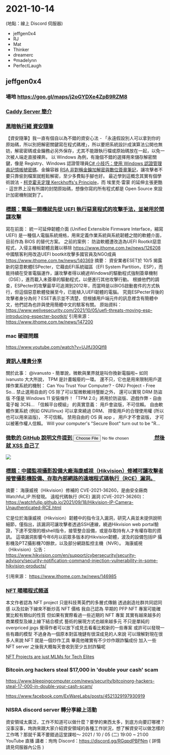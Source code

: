 # 2021-10-14

(地點：線上 Discord 伺服器)

- jeffgen0x4
- RJ
- Mat
- Thinker
- dreamerc
- ®madelynn
- PerfectLaugh

## jeffgen0x4

### 場地 https://goo.gl/maps/j2oGYDXe4ZpB9RZM8
### [Caddy Server 簡介](https://editor.leonh.space/2019/caddy-server-introduction/)

### [黑暗執行緒 資安隨筆](https://www.facebook.com/darkthread.net/posts/415903726572733)

【資安隨筆】我一直有個自以為不錯的資安心法 - 「永遠假設別人可以拿到你的原始碼，所以別把解密關鍵寫在程式碼裡」，所以要把系統設計成演算法公開也無妨，解密密碼或金鑰務必另外保存，尤其不能跟執行檔或原始碼放在一起，以免一次被人端走直接裸奔。
以 Windows 為例，有幾個不錯的選擇用來儲存解密關鍵，像是 Registry、Windows 認證管理員[C# 小技巧：使用 Windows 認證管理員記憶帳號密碼](https://blog.darkthread.net/blog/windows-credentials-management/?fbclid=IwAR1gG4IqEmV3nTJxStrRvFuiaDFWvexw6XrplZcoFUbrOImBlioJl5Z2y9Q)、金鑰容器 [RSA 非對稱金鑰加解密與數位簽章筆記](https://blog.darkthread.net/blog/rsa-notes/?fbclid=IwAR1hmoYYOtYP1rjwOXjpvYGfoopQPeWxcCCPwnjiQsbMRAypJ4ZgmnymHtI)，讓攻擊者不要只靠偷到檔案就輕鬆解密，至少多費點手腳也好。
最近學到這概念其實有個學術說法 - [柯克霍夫定理 Kerckhoffs's Principle](https://zh.wikipedia.org/wiki/%E6%9F%AF%E5%85%8B%E9%9C%8D%E5%A4%AB%E5%8E%9F%E5%89%87)，而 埃里克·雷蒙 的延伸主張更酷 - 這世界上沒有所謂的封閉原始碼，想像你寫的所有程式都是 Open Source 來設計加密機制就對了。
### [標題：電腦一開機就先從 UEFI 執行惡意程式的攻擊手法，並被用於間諜攻擊](https://www.facebook.com/netwargame/posts/4307099499338867)
寫在前面：
統一可延伸韌體介面 (Unified Extensible Firmware Interface，縮寫UEFI) 是一種個人電腦系統規格，用來定義作業系統與系統韌體之間的軟體介面，目前作為 BIOS 的替代方案。
之前的案例：
防盜軟體遭改造為UEFI Rootkit惡意程式，入侵主機板韌體且難以移除
https://www.ithome.com.tw/news/126208
中國駭客利用改造UEFI bootkit攻擊多國官員及NGO成員
https://www.ithome.com.tw/news/140369
摘要：
資安業者ESET於 10/5 揭露新的惡意軟體ESPecter，它藉由EFI系統磁區（EFI System Partition，ESP），而能持續在受害電腦運作，讓攻擊者得以繞過Windows的驅動程式強制簽章機制（DSE），進而載入未簽章的驅動程式，以便進行其他攻擊行動。
根據他們的調查，ESPecter的攻擊最早可追溯到2012年，而當時是以BIOS啟動套件的方式執行，但這個惡意軟體發展至今，已能植入UEFI韌體的電腦。
究竟ESPecter背後的攻擊者身分為何？ESET表示並不清楚，但根據用戶端元件的訊息裡含有簡體中文，他們認為也許與使用簡體中文的駭客有關。
原始資料：
https://www.welivesecurity.com/2021/10/05/uefi-threats-moving-esp-introducing-especter-bootkit/
引用來源：
https://www.ithome.com.tw/news/147200

### mac 硬碟問題
https://www.youtube.com/watch?v=UJIfJ30Qlf8

### [資訊人權貴分享](https://www.plurk.com/p/oli4u6)

關於此事：
@ivanusto - 簡單說，微軟與業界就是叫你換新電腦啦~
如同 ivanusto 大大所說， TPM 是計畫報廢的一環。 還不只，它也是用來限制用戶選擇作業系統的機制： Can You Trust Your Computer? - GNU Project - Free So... 禁止選用自由的 OS 除了可以幫微軟維持壟斷之外， 還可以實現 DRM 防盜版
不僅是 Windows 11 安裝條件！「TPM 2.0」將用於防盜版、遊戲作弊 - 自由電子報 3C科...
「信賴平台模組」 的真實意義： 用戶會盜版，不可信賴。 自由軟體作業系統 (例如 GNU/linux) 可以拿來繞過 DRM、 捍衛用戶的合理使用權 (所以也可以用來盜版)， 不可信賴。 禁用自由的 OS 與 app ， 用戶才不會盜版， 才可以被著作權人信賴。 Will your computer's "Secure Boot" turn out to be "R...

### [微軟的 GitHub 說明文件提到 <input type="file"> 然後就 XSS 自己了](https://www.facebook.com/yamiodymel/posts/2685864525043258)

![](https://i.imgur.com/myZAF7T.jpg)

### [標題：中國監視攝影設備大廠海康威視（Hikvision）修補可讓攻擊者接管攝影機設備、存取內部網路的遠端程式碼執行（RCE）漏洞。](https://www.facebook.com/netwargame/posts/4277433635638787)

摘要：
海康威視（Hikvision）修補的 CVE-2021-36260，是由安全廠商 Watchful_IP 所發現。
遠程代碼執行 (RCE) 漏洞 (CVE-2021-36260)：
https://watchfulip.github.io/2021/09/18/Hikvision-IP-Camera-Unauthenticated-RCE.html

它是位於海康威視（Hikvision）韌體中的指令注入漏洞，研究人員並未提供說明細節，僅指出，該漏洞可讓攻擊者透過SSH連線，繞過Hikvision web portal驗證，下達不受限的根shell指令，接管整合設備，或是存取持有人才有權存取的資訊。
這項漏洞影響今年6月以前眾多版本的Hikvision韌體，波及的設備包括IP 攝影機及PTZ攝影機70餘款，以及部分網路監控主機（NVR）。
海康威視（Hikvision）公告：
https://www.hikvision.com/en/support/cybersecurity/security-advisory/security-notification-command-injection-vulnerability-in-some-hikvision-products/

引用來源：
https://www.ithome.com.tw/news/146985

### [NFT 暘暘程式頻道](https://www.facebook.com/permalink.php?story_fbid=415201076628740&id=103934994422018)


本文作者認為 NFT project 只是科技菁英們的多層式傳銷
透過創造社群共同認同感
以及拉新下線來不斷炒高 NFT 價格
我自己認為
早期的 PFP NFT 專案可能確實比較有類似的性質
但如果有實際看過一些近期的 NFT 專案
其實有越來越多的商業模型及線上線下結合模式
藝術的展現方式也越來越多元
不只是單純的 overpriced jpgs
覺得作者可以放下成見去看看比較新的一些專案
或許可以發現一些有趣的模型
不過身為一個原本對區塊鏈有很深成見的人來說
可以理解對現在很多人來說 NFT 就是一個炒作工具
畢竟他確實有不少炒作跟詐騙成份
加入一些 NFT server 之後我大概每天會收到至少五封詐騙呢

[NFT Projects are just MLMs for Tech Elites](https://every.to/napkin-math/nft-projects-are-just-mlms-for-tech-elites)

### Bitcoin.org hackers steal $17,000 in 'double your cash' scam

https://www.bleepingcomputer.com/news/security/bitcoinorg-hackers-steal-17-000-in-double-your-cash-scam/

https://www.facebook.com/ExWareLabs/posts/4521329197930919

### NISRA discord server 轉分享線上活動

資安領域太廣泛，工作不知道可以做什麼？要學的東西太多，到底方向要訂哪裡？
沒事沒事，珣詢來跟大家介紹資安領域的各種工作狀況，想了解資安可以做怎樣的工作嗎？那就千萬不要錯過這堂課啦～
2021 / 10 / 05 (二) 19:00 ~ 21:00 YouTube 直播
講者：珣珣
Discord：https://discord.gg/RGqpdPBPNm
( 詳情請見伺服器內公告 )
